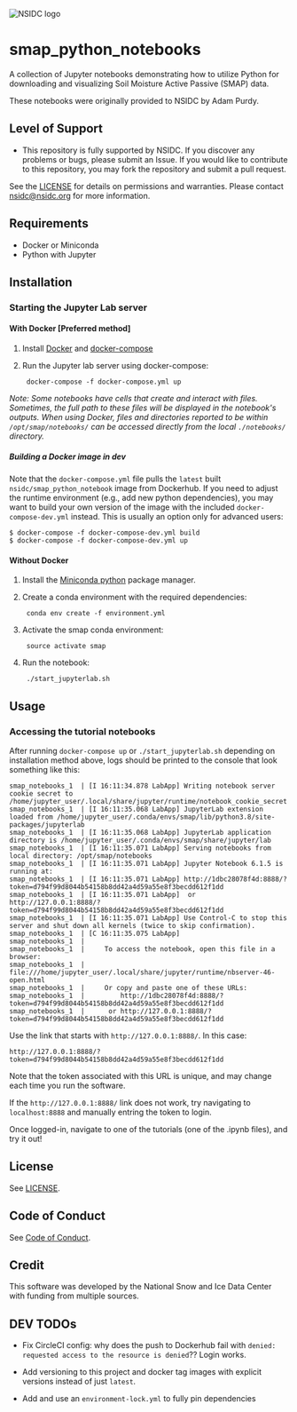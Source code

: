 ![NSIDC logo](/images/NSIDC_logo_2018_poster-1.png)

# smap_python_notebooks

A collection of Jupyter notebooks demonstrating how to utilize Python for
downloading and visualizing Soil Moisture Active Passive (SMAP) data.

These notebooks were originally provided to NSIDC by Adam Purdy.

## Level of Support

* This repository is fully supported by NSIDC. If you discover any problems or
  bugs, please submit an Issue. If you would like to contribute to this
  repository, you may fork the repository and submit a pull request.

See the [LICENSE](LICENSE) for details on permissions and warranties. Please
contact nsidc@nsidc.org for more information.

## Requirements
* Docker or Miniconda
* Python with Jupyter

## Installation

### Starting the Jupyter Lab server

#### With Docker [Preferred method]

1. Install [Docker](https://docs.docker.com/install/) and [docker-compose](https://docs.docker.com/compose/install/)
2. Run the Jupyter lab server using docker-compose:

        docker-compose -f docker-compose.yml up

_Note: Some notebooks have cells that create and interact with files. Sometimes,
the full path to these files will be displayed in the notebook's outputs. When
using Docker, files and directories reported to be within `/opt/smap/notebooks/`
can be accessed directly from the local `./notebooks/` directory._

##### Building a Docker image in dev

Note that the `docker-compose.yml` file pulls the `latest` built
`nsidc/smap_python_notebook` image from Dockerhub. If you need to adjust the
runtime environment (e.g., add new python dependencies), you may want to build
your own version of the image with the included `docker-compose-dev.yml`
instead. This is usually an option only for advanced users:

```
$ docker-compose -f docker-compose-dev.yml build
$ docker-compose -f docker-compose-dev.yml up
```

#### Without Docker

1. Install the [Miniconda
   python](https://conda.io/docs/user-guide/install/index.html) package manager.

2. Create a conda environment with the required dependencies:

        conda env create -f environment.yml

3. Activate the smap conda environment:

        source activate smap

4. Run the notebook:

        ./start_jupyterlab.sh

## Usage

### Accessing the tutorial notebooks

After running `docker-compose up` or `./start_jupyterlab.sh` depending on
installation method above, logs should be printed to the console that look
something like this:

```
smap_notebooks_1  | [I 16:11:34.878 LabApp] Writing notebook server cookie secret to /home/jupyter_user/.local/share/jupyter/runtime/notebook_cookie_secret
smap_notebooks_1  | [I 16:11:35.068 LabApp] JupyterLab extension loaded from /home/jupyter_user/.conda/envs/smap/lib/python3.8/site-packages/jupyterlab
smap_notebooks_1  | [I 16:11:35.068 LabApp] JupyterLab application directory is /home/jupyter_user/.conda/envs/smap/share/jupyter/lab
smap_notebooks_1  | [I 16:11:35.071 LabApp] Serving notebooks from local directory: /opt/smap/notebooks
smap_notebooks_1  | [I 16:11:35.071 LabApp] Jupyter Notebook 6.1.5 is running at:
smap_notebooks_1  | [I 16:11:35.071 LabApp] http://1dbc28078f4d:8888/?token=d794f99d8044b54158b8dd42a4d59a55e8f3becdd612f1dd
smap_notebooks_1  | [I 16:11:35.071 LabApp]  or http://127.0.0.1:8888/?token=d794f99d8044b54158b8dd42a4d59a55e8f3becdd612f1dd
smap_notebooks_1  | [I 16:11:35.071 LabApp] Use Control-C to stop this server and shut down all kernels (twice to skip confirmation).
smap_notebooks_1  | [C 16:11:35.075 LabApp]
smap_notebooks_1  |
smap_notebooks_1  |     To access the notebook, open this file in a browser:
smap_notebooks_1  |         file:///home/jupyter_user/.local/share/jupyter/runtime/nbserver-46-open.html
smap_notebooks_1  |     Or copy and paste one of these URLs:
smap_notebooks_1  |         http://1dbc28078f4d:8888/?token=d794f99d8044b54158b8dd42a4d59a55e8f3becdd612f1dd
smap_notebooks_1  |      or http://127.0.0.1:8888/?token=d794f99d8044b54158b8dd42a4d59a55e8f3becdd612f1dd
```

Use the link that starts with `http://127.0.0.1:8888/`. In this case: 

    http://127.0.0.1:8888/?token=d794f99d8044b54158b8dd42a4d59a55e8f3becdd612f1dd
    
Note that the token associated with this URL is unique, and may change each time
you run the software.

If the `http://127.0.0.1:8888/` link does not work, try navigating to
`localhost:8888` and manually entring the token to login.

Once logged-in, navigate to one of the tutorials (one of the .ipynb files), and try it out!

## License

See [LICENSE](LICENSE).

## Code of Conduct

See [Code of Conduct](CODE_OF_CONDUCT.md).

## Credit

This software was developed by the National Snow and Ice Data Center with funding from multiple sources.

## DEV TODOs

- Fix CircleCI config: why does the push to Dockerhub fail with `denied:
  requested access to the resource is denied`?? Login works.

- Add versioning to this project and docker tag images with explicit versions
  instead of just `latest`.

- Add and use an `environment-lock.yml` to fully pin dependencies
